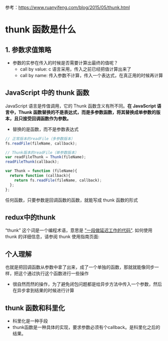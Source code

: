 参考：https://www.ruanyifeng.com/blog/2015/05/thunk.html

# thunk 函数是什么

## 1. 参数求值策略

* 参数的实参在传入的时候是否需要计算出最终的值呢？
  * call by value: c 语言采用，传入之前已经把值计算出来了
  * call by name: 传入参数不计算，传入一个表达式，在真正用的时候再计算

## JavaScript 中的 thunk 函数

JavaScript 语言是传值调用，它的 Thunk 函数含义有所不同。**在 JavaScript 语言中，Thunk 函数替换的不是表达式，而是多参数函数，将其替换成单参数的版本，且只接受回调函数作为参数。**

* 替换的是函数，而不是参数表达式

```typescript
// 正常版本的readFile（多参数版本）
fs.readFile(fileName, callback);

// Thunk版本的readFile（单参数版本）
var readFileThunk = Thunk(fileName);
readFileThunk(callback);

var Thunk = function (fileName){
  return function (callback){
    return fs.readFile(fileName, callback); 
  };
};
```

任何函数，只要参数是回调函数的函数，就能写成 thunk 函数的形式

## redux中的thunk

“thunk” 这个词是一个编程术语，意思是 ["一段做延迟工作的代码"](https://en.wikipedia.org/wiki/Thunk). 如何使用 thunk 的详细信息，请参阅 thunk 使用指南页面:

## 个人理解

也就是把回调函数从参数中拿了出来，成了一个单独的函数，那就就能像同步一样，把这个通过执行这个函数进行一些操作

* 很自然而然的操作，为了避免闭包问题都是给异步方法中传入一个参数，然后在异步拿到结果的时候进行计算



## thunk 函数和科里化

* 科里化是一种手段
* thunk函数是一种具体的实现，要求参数必须有个callback。是科里化之后的结果。